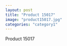 ```yaml
---
layout: post
title: "Product 15017"
image: "product15017.jpg"
categories: "category1"
---
```

Product 15017
